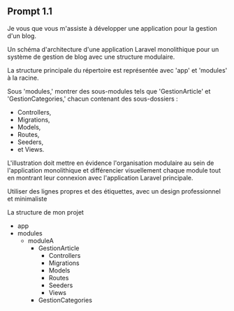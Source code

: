 
## Prompt 1.1

Je vous que vous m'assiste à développer une application pour la gestion d'un blog. 

Un schéma d'architecture d'une application Laravel monolithique pour un système de gestion de blog avec une structure modulaire. 

La structure principale du répertoire est représentée avec 'app' et 'modules' à la racine. 

Sous 'modules,' montrer des sous-modules tels que 'GestionArticle' et 'GestionCategories,' chacun contenant des sous-dossiers : 
- Controllers, 
- Migrations, 
- Models, 
- Routes, 
- Seeders, 
- et Views. 

L'illustration doit mettre en évidence l'organisation modulaire au sein de l'application monolithique et différencier visuellement chaque module tout en montrant leur connexion avec l'application Laravel principale. 

Utiliser des lignes propres et des étiquettes, avec un design professionnel et minimaliste


La structure de mon projet 

- app
- modules
  - moduleA
    - GestionArticle
      - Controllers
      - Migrations
      - Models
      - Routes
      - Seeders
      - Views
    - GestionCategories
